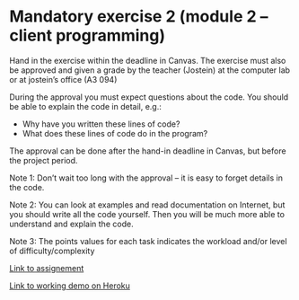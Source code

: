 # Mandatory exercise 2 (module 2 – client programming)
Hand in the exercise within the deadline in Canvas. The exercise must also be approved and given a grade by the teacher (Jostein) at the computer lab or at jostein’s office (A3 094)

During the approval you must expect questions about the code. You should be able to explain the code in detail, e.g.:

* Why have you written these lines of code?
* What does these lines of code do in the program?

The approval can be done after the hand-in deadline in Canvas, but before the project period.

Note 1: Don’t wait too long with the approval – it is easy to forget details in the code.

Note 2: You can look at examples and read documentation on Internet, but you should write all the code yourself.
Then you will be much more able to understand and explain the code.

Note 3: The points values for each task indicates the workload and/or level of difficulty/complexity

[Link to assignement](https://github.com/iamlost82/mm-200_mod3_assign2_client/blob/master/public/background_documentation/MandatoryExercise2.pdf)

[Link to working demo on Heroku](https://mm200-mod3-a2-clientside.herokuapp.com/)